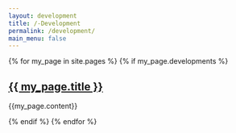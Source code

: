 ```yaml
---
layout: development
title: /-Development
permalink: /development/
main_menu: false
---
```


<div class="dev">
	{% for my_page in site.pages %}
	      {% if my_page.developments %}
	      <h2><a class="page-link" href="{{ my_page.url | prepend: site.baseurl }}">{{ my_page.title }}</a></h2>
	      <p>{{my_page.content}}</p>
	      {% endif %}
	{% endfor %}
</div>